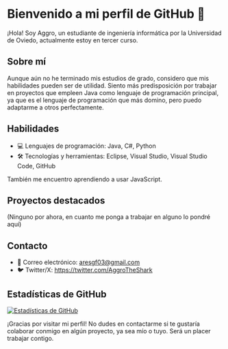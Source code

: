 # Bienvenido a mi perfil de GitHub 👋

¡Hola! Soy Aggro, un estudiante de ingeniería informática por la Universidad de Oviedo, actualmente estoy en tercer curso.

## Sobre mí

Aunque aún no he terminado mis estudios de grado, considero que mis habilidades pueden ser de utilidad. Siento más predisposición por trabajar en proyectos que empleen Java como lenguaje de programación principal, ya que es el lenguaje de programación que más domino, pero puedo adaptarme a otros perfectamente.

## Habilidades

 - 💻 Lenguajes de programación: Java, C#, Python
 - 🛠 Tecnologías y herramientas: Eclipse, Visual Studio, Visual Studio Code, GitHub

También me encuentro aprendiendo a usar JavaScript.

## Proyectos destacados

(Ninguno por ahora, en cuanto me ponga a trabajar en alguno lo pondré aquí)

## Contacto

- 📧 Correo electrónico: aresgf03@gmail.com
- 🐦 Twitter/X: https://twitter.com/AggroTheShark

## Estadísticas de GitHub
[![Estadísticas de GitHub](https://github-readme-stats.vercel.app/api?username=AggroTheShark&show_icons=true&count_private=true&hide=prs,issues,contribs)](https://github.com/AggroTheShark)

¡Gracias por visitar mi perfil! No dudes en contactarme si te gustaría colaborar conmigo en algún proyecto, ya sea mío o tuyo. Será un placer trabajar contigo.
